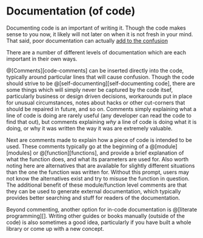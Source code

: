# Documentation (of code)

Documenting code is an important of writing it. Though the code makes sense to you
now, it likely will not later on when it is not fresh in your mind. That said, poor
documentation can actually [add to the confusion][ripjsb]

[ripjsb]: https://blog.granneman.com/2010/07/31/a-great-example-of-poor-comments-in-your-code/

There are a number of different levels of documentation which are each important in
their own ways.

@[Comments][code-comments] can be inserted directly into the code, typically around
particular lines that will cause confusion. Though the code should strive to be
@[self-documenting][self-documenting code], there are some things which will simply
never be captured by the code itsef, particularly business or design driven decisions,
workarounds put in place for unusual circumstances, notes about hacks or other cut-corners
that should be repaired in future, and so on. Comments simply explaining what a line
of code is doing are rarely useful (any developer can read the code to find that out),
but comments explaining *why* a line of code is doing what it is doing, or why it was
written the way it was are extremely valuable.

Next are comments made to explain how a piece of code is intended to be used. These
comments typically go at the beginning of a @[module][modules] or @[function][functions],
and provide a brief explanation of what the function does, and what its parameters
are used for. Also worth noting here are alternatives that are available for slightly
different situations than the one the function was written for. Without this prompt,
users may not know the alternatives exist and try to misuse the function in question.
The additional benefit of these module/function level comments are that they can be
used to generate external documentation, which typically provides better searching
and stuff for readers of the documentation.

Beyond commenting, another option for in-code documentation is @[literate programming][].
Writing other guides or books manually (outside of the code) is also sometimes a good idea,
particularly if you have built a whole library or come up with a new concept.
